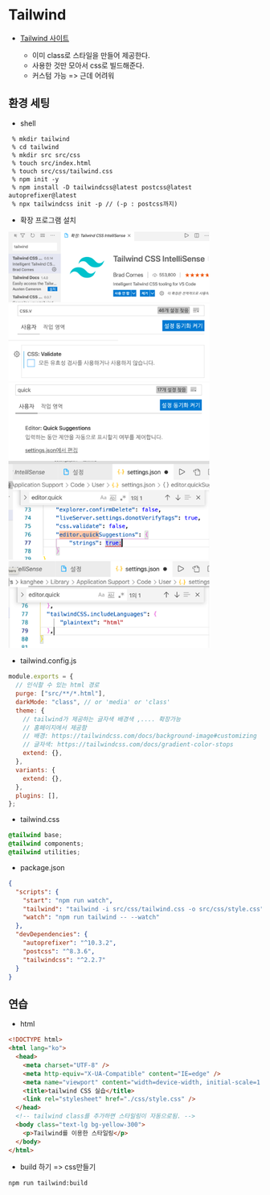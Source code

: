 # Tailwind

- [Tailwind 사이트](https://tailwindcss.com/)

  - 이미 class로 스타일을 만들어 제공한다.
  - 사용한 것만 모아서 css로 빌드해준다.
  - 커스텀 가능 => 근데 어려워

## 환경 세팅

- shell

```shell
 % mkdir tailwind
 % cd tailwind
 % mkdir src src/css
 % touch src/index.html
 % touch src/css/tailwind.css
 % npm init -y
 % npm install -D tailwindcss@latest postcss@latest autoprefixer@latest
 % npx tailwindcss init -p // (-p : postcss까지)
```

- 확장 프로그램 설치

<img src="./img/tailwind-i.png" width="400">

<img src="./img/tailwind-i1.png" width="400">

<img src="./img/tailwind-i2.png" width="400">

<img src="./img/tailwind-i3.png" width="400">

<img src="./img/tailwind-i4.png" width="400">

- tailwind.config.js

```js
module.exports = {
  // 인식할 수 있는 html 경로
  purge: ["src/**/*.html"],
  darkMode: "class", // or 'media' or 'class'
  theme: {
    // tailwind가 제공하는 글자색 배경색 ,.... 확장가능
    // 홈페이지에서 제공함
    // 배경: https://tailwindcss.com/docs/background-image#customizing
    // 글자색: https://tailwindcss.com/docs/gradient-color-stops
    extend: {},
  },
  variants: {
    extend: {},
  },
  plugins: [],
};
```

- tailwind.css

```css
@tailwind base;
@tailwind components;
@tailwind utilities;
```

- package.json

```json
{
  "scripts": {
    "start": "npm run watch",
    "tailwind": "tailwind -i src/css/tailwind.css -o src/css/style.css",
    "watch": "npm run tailwind -- --watch"
  },
  "devDependencies": {
    "autoprefixer": "^10.3.2",
    "postcss": "^8.3.6",
    "tailwindcss": "^2.2.7"
  }
}
```

## 연습

- html

```html
<!DOCTYPE html>
<html lang="ko">
  <head>
    <meta charset="UTF-8" />
    <meta http-equiv="X-UA-Compatible" content="IE=edge" />
    <meta name="viewport" content="width=device-width, initial-scale=1.0" />
    <title>tailwind CSS 실습</title>
    <link rel="stylesheet" href="./css/style.css" />
  </head>
  <!-- tailwind class를 추가하면 스타일링이 자동으로됨. -->
  <body class="text-lg bg-yellow-300">
    <p>Tailwind를 이용한 스타일링</p>
  </body>
</html>
```

- build 하기 => css만들기

```shell
npm run tailwind:build
```
